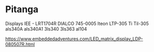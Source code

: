 # Pitanga
Displays 
IEE - LRT1704R
DIALCO 745-0005
lteon LTP-305 
Ti Til-305 
als340A
als340A1
3ls340 
3ls363
al104 

https://www.embeddedadventures.com/LED_matrix_display_LDP-080507R.html
